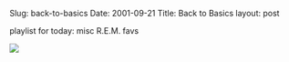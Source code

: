Slug: back-to-basics
Date: 2001-09-21
Title: Back to Basics
layout: post

playlist for today: misc R.E.M. favs<p>

<img border="0" src="http://media.redmonk.net/images/remList.jpg" /></p>
